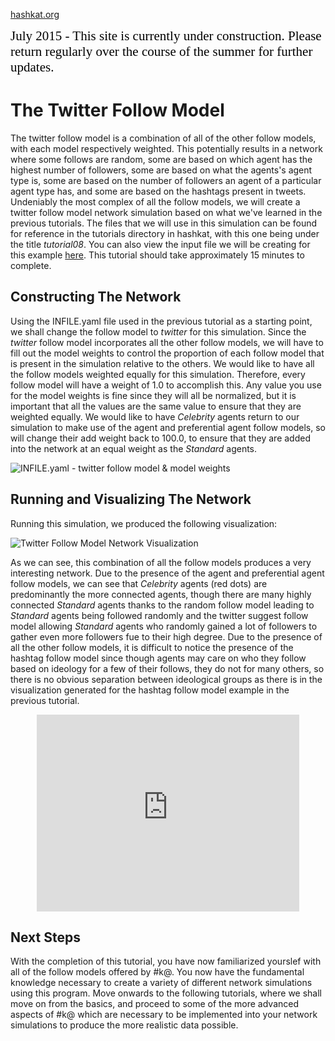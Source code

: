 [hashkat.org](http://hashkat.org)

<span style="color:black; font-family:Georgia; font-size:1.5em;">July 2015 - This site is currently under construction. Please return regularly over the course of the summer for further updates. </span>

# The Twitter Follow Model

The twitter follow model is a combination of all of the other follow models, with each model respectively weighted. This potentially results in a network where some follows are random, some are based on which agent has the highest number of followers, some are based on what the agents's agent type is, some are based on the number of followers an agent of a particular agent type has, and some are based on the hashtags present in tweets. Undeniably the most complex of all the follow models, we will create a twitter follow model network simulation based on what we've learned in the previous tutorials. The files that we will use in this simulation can be found for reference in the tutorials directory in hashkat, with this one being under the title *tutorial08*. You can also view the input file we will be creating for this example [here](https://github.com/hashkat/hashkat/blob/master/tutorials/tutorial08/INFILE.yaml). This tutorial should take approximately 15 minutes to complete.

## Constructing The Network

Using the INFILE.yaml file used in the previous tutorial as a starting point, we shall change the follow model to *twitter* for this simulation. Since the *twitter* follow model incorporates all the other follow models, we will have to fill out the model weights to control the proportion of each follow model that is present in the simulation relative to the others. We would like to have all the follow models weighted equally for this simulation. Therefore, every follow model will have a weight of 1.0 to accomplish this. Any value you use for the model weights is fine since they will all be normalized, but it is important that all the values are the same value to ensure that they are weighted equally. We would like to have *Celebrity* agents return to our simulation to make use of the agent and preferential agent follow models, so will change their add weight back to 100.0, to ensure that they are added into the network at an equal weight as the *Standard* agents.

![INFILE.yaml - twitter follow model & model weights](/img/tutorial08/INFILE-twitter.png "INFILE.yaml - twitter follow model & model weights")

## Running and Visualizing The Network

Running this simulation, we produced the following visualization:

![Twitter Follow Model Network Visualization](/img/tutorial08/visualization.png "Twitter Follow Model Network Visualization")

As we can see, this combination of all the follow models produces a very interesting network. Due to the presence of the agent and preferential agent follow models, we can see that *Celebrity* agents (red dots) are predominantly the more connected agents, though there are many highly connected *Standard* agents thanks to the random follow model leading to *Standard* agents being followed randomly and the twitter suggest follow model allowing *Standard* agents who randomly gained a lot of followers to gather even more followers fue to their high degree. Due to the presence of all the other follow models, it is difficult to notice the presence of the hashtag follow model since though agents may care on who they follow based on ideology for a few of their follows, they do not for many others, so there is no obvious separation between ideological groups as there is in the visualization generated for the hashtag follow model example in the previous tutorial. 

<p align = 'center'>
<iframe width="420" height="315" src="https://www.youtube.com/embed/demlkWLYeKs" frameborder="0" allowfullscreen></iframe>
</p>

## Next Steps

With the completion of this tutorial, you have now familiarized yourslef with all of the follow models offered by #k@. You now have the fundamental knowledge necessary to create a variety of different network simulations using this program. Move onwards to the following tutorials, where we shall move on from the basics, and proceed to some of the more advanced aspects of #k@ which are necessary to be implemented into your network simulations to produce the more realistic data possible. 

